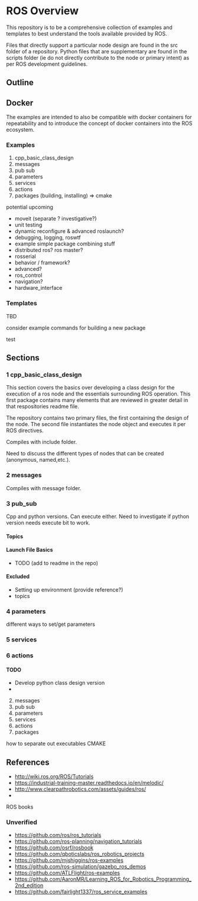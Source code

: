 # ROS Overview


This repository is to be a comprehensive collection of examples and templates to best understand the tools available provided by ROS.  


Files that directly support a particular node design are found in the src folder of a repository.  Python files that are supplementary are found in the scripts folder (ie do not directly contribute to the node or primary intent) as per ROS development guidelines.

## Outline



## Docker

The examples are intended to also be compatible with docker containers for repeatability and to introduce the concept of docker containers into the ROS ecosystem. 

### Examples

1. cpp_basic_class_design
2. messages
3. pub sub
4. parameters
5. services
6. actions
7. packages (building, installing) => cmake

potential upcoming

- moveit (separate ? investigative?)
- unit testing
- dynamic reconfigure & advanced roslaunch?
- debugging, logging, roswtf
- example simple package combining stuff
- distributed ros? ros master?
- rosserial
- behavior / framework?
- advanced?
- ros_control
- navigation?
- hardware_interface



### Templates

TBD


consider example commands for building a new package

test


## Sections

### 1 cpp_basic_class_design

This section covers the basics over developing a class design for the execution of a ros node and the essentials surrounding ROS operation.  This first package contains many elements that are reviewed in greater detail in that respositories readme file.

The repository contains two primary files, the first containing the design of the node.  The second file instantiates the node object and executes it per ROS directives.

Compiles with include folder.

Need to discuss the different types of nodes that can be created (anonymous, named,etc.).  

### 2 messages

Compiles with message folder.

### 3 pub_sub

Cpp and python versions.  Can execute either.
Need to investigate if python version needs execute bit to work.

#### Topics


#### Launch File Basics

- TODO (add to readme in the repo)

#### Excluded

- Setting up environment (provide reference?)
- topics



### 4 parameters

different ways to set/get parameters

### 5 services


### 6 actions




#### TODO

- Develop python class design version
- 




2. messages
3. pub sub
4. parameters
5. services
6. actions
7. packages


how to separate out executables
CMAKE


## References

- http://wiki.ros.org/ROS/Tutorials
- https://industrial-training-master.readthedocs.io/en/melodic/
- http://www.clearpathrobotics.com/assets/guides/ros/
- 

ROS books

### Unverified 

- https://github.com/ros/ros_tutorials
- https://github.com/ros-planning/navigation_tutorials
- https://github.com/osrf/rosbook
- https://github.com/qboticslabs/ros_robotics_projects
- https://github.com/mjshiggins/ros-examples
- https://github.com/ros-simulation/gazebo_ros_demos
- https://github.com/ATLFlight/ros-examples
- https://github.com/AaronMR/Learning_ROS_for_Robotics_Programming_2nd_edition
- https://github.com/fairlight1337/ros_service_examples
